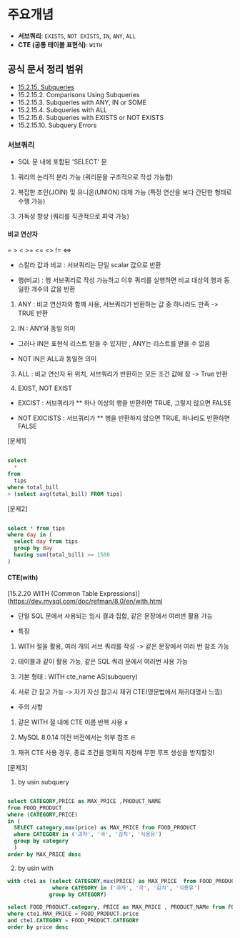# 주요개념
- **서브쿼리**: `EXISTS`, `NOT EXISTS`, `IN`, `ANY`, `ALL`
- **CTE (공통 테이블 표현식)**: `WITH`

## 공식 문서 정리 범위
- [15.2.15. Subqueries](https://dev.mysql.com/doc/refman/8.0/en/subqueries.html)
- 15.2.15.2. Comparisons Using Subqueries
- 15.2.15.3. Subqueries with ANY, IN or SOME
- 15.2.15.4. Subqueries with ALL
- 15.2.15.6. Subqueries with EXISTS or NOT EXISTS
- 15.2.15.10. Subquery Errors

### 서브쿼리

* SQL 문 내에 포함된 'SELECT' 문 

1. 쿼리의 논리적 분리 가능 (쿼리문을 구조적으로 작성 가능함)

2. 복잡한 조인(JOIN) 및 유니온(UNION) 대체 가능 (특정 연산을 보다 간단한 형태로 수행 가능)

3. 가독성 향상 (쿼리를 직관적으로 파악 가능)


#### 비교 연산자 

=  >  <  >=  <=  <>  !=  <=> 

* 스칼라 값과 비교 : 서브쿼리는 단일 scalar 값으로 반환 

* 행(비교) : 행 서브쿼리로 작성 가능하고 이후 쿼리를 실행하면 비교 대상의 행과 동일한 개수의 값을 반환 


1. ANY : 비교 연산자와 함께 사용, 서브쿼리가 반환하는 값 중 하나라도 만족 -> TRUE 반환 

2. IN : ANY와 동일 의미 

* 그러나 IN은 표현식 리스트 받을 수 있지만 , ANY는 리스트를 받을 수 없음 

* NOT IN은 ALL과 동일한 의미

3. ALL : 비교 연산자 뒤 위치, 서브쿼리가 반환하는 모든 조건 값에 참 -> True 반환 

4. EXIST, NOT EXIST 

* EXCIST : 서브쿼리가 ** 하나 이상의 행을 반환하면 TRUE, 그렇지 않으면 FALSE

* NOT EXICISTS : 서브쿼리가 ** 행을 반환하지 않으면 TRUE, 하나라도 반환하면 FALSE

[문제1]


```sql

select
  *
from
  tips
where total_bill 
> (select avg(total_bill) FROM tips)

```

[문제2]

```sql

select * from tips
where day in (
  select day from tips
  group by day
  having sum(total_bill) >= 1500
)

```

#### CTE(with)

[15.2.20 WITH (Common Table Expressions)](https://dev.mysql.com/doc/refman/8.0/en/with.html

* 단일 SQL 문에서 사용되는 임시 결과 집합, 같은 문장에서 여러번 활용 가능 

* 특징 

1. WITH 절을 활용, 여러 개의 서브 쿼리를 작성 -> 같은 문장에서 여러 번 참조 가능 

2. 테이블과 같이 활용 가능, 같은 SQL 쿼리 문에서 여러번 사용 가능 

3. 기본 형태 : WITH cte_name AS(subquery)

4. 서로 간 참고 가능 -> 자기 자신 참고시 재귀 CTE(영문법에서 재귀대명사 느낌)

* 주의 사항 

1. 같은 WITH 절 내에 CTE 이름 반복 사용 x

2. MySQL 8.0.14 이전 버전에서는 외부 참조 ㅌ

3. 재귀 CTE 사용 경우, 종료 조건을 명확히 지정해 무한 루프 생성을 방지할것!


[문제3]

1) by usin subquery

```sql

select CATEGORY,PRICE as MAX_PRICE ,PRODUCT_NAME
from FOOD_PRODUCT
where (CATEGORY,PRICE)
in (
  SELECT category,max(price) as MAX_PRICE from FOOD_PRODUCT
  where CATEGORY in ('과자', '국', '김치', '식용유')
  group by category
  ) 
order by MAX_PRICE desc

```

2) by usin with

```sql
with cte1 as (select CATEGORY,max(PRICE) as MAX_PRICE  from FOOD_PRODUCT
              where CATEGORY in ('과자', '국', '김치', '식용유')
             group by CATEGORY)

select FOOD_PRODUCT.category, PRICE as MAX_PRICE , PRODUCT_NAMe from FOOD_PRODUCT, cte1
where cte1.MAX_PRICE = FOOD_PRODUCT.price
and cte1.CATEGORY = FOOD_PRODUCT.CATEGORY
order by price desc
```